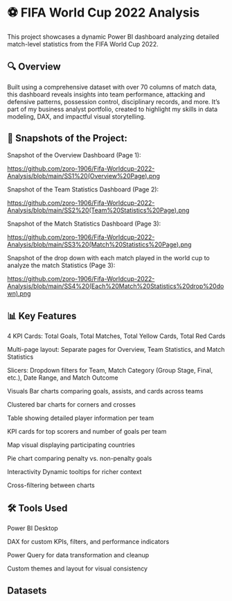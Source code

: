 # ⚽ FIFA World Cup 2022 Analysis
This project showcases a dynamic Power BI dashboard analyzing detailed match-level statistics from the FIFA World Cup 2022.

## 🔍 Overview
Built using a comprehensive dataset with over 70 columns of match data, this dashboard reveals insights into team performance, attacking and defensive patterns, possession control, disciplinary records, and more. It’s part of my business analyst portfolio, created to highlight my skills in data modeling, DAX, and impactful visual storytelling.

## 📸 Snapshots of the Project:

Snapshot of the Overview Dashboard (Page 1):

https://github.com/zoro-1906/Fifa-Worldcup-2022-Analysis/blob/main/SS1%20(Overview%20Page).png

Snapshot of the Team Statistics Dashboard (Page 2):

https://github.com/zoro-1906/Fifa-Worldcup-2022-Analysis/blob/main/SS2%20(Team%20Statistics%20Page).png

Snapshot of the Match Statistics Dashboard (Page 3):

https://github.com/zoro-1906/Fifa-Worldcup-2022-Analysis/blob/main/SS3%20(Match%20Statistics%20Page).png

Snapshot of the drop down with each match played in the world cup to analyze the match Statistics (Page 3):

https://github.com/zoro-1906/Fifa-Worldcup-2022-Analysis/blob/main/SS4%20(Each%20Match%20Statistics%20drop%20down).png

## 📊 Key Features
4 KPI Cards: Total Goals, Total Matches, Total Yellow Cards, Total Red Cards

Multi-page layout: Separate pages for Overview, Team Statistics, and Match Statistics

Slicers: Dropdown filters for Team, Match Category (Group Stage, Final, etc.), Date Range, and Match Outcome

Visuals
Bar charts comparing goals, assists, and cards across teams

Clustered bar charts for corners and crosses

Table showing detailed player information per team

KPI cards for top scorers and number of goals per team

Map visual displaying participating countries

Pie chart comparing penalty vs. non-penalty goals

Interactivity
Dynamic tooltips for richer context

Cross-filtering between charts

## 🛠️ Tools Used
Power BI Desktop

DAX for custom KPIs, filters, and performance indicators

Power Query for data transformation and cleanup

Custom themes and layout for visual consistency

## Datasets 


